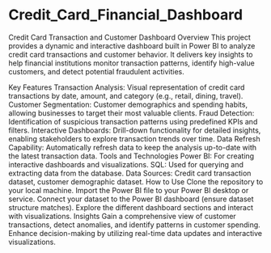 # Credit_Card_Financial_Dashboard
Credit Card Transaction and Customer Dashboard
Overview
This project provides a dynamic and interactive dashboard built in Power BI to analyze credit card transactions and customer behavior. It delivers key insights to help financial institutions monitor transaction patterns, identify high-value customers, and detect potential fraudulent activities.

Key Features
Transaction Analysis: Visual representation of credit card transactions by date, amount, and category (e.g., retail, dining, travel).
Customer Segmentation: Customer demographics and spending habits, allowing businesses to target their most valuable clients.
Fraud Detection: Identification of suspicious transaction patterns using predefined KPIs and filters.
Interactive Dashboards: Drill-down functionality for detailed insights, enabling stakeholders to explore transaction trends over time.
Data Refresh Capability: Automatically refresh data to keep the analysis up-to-date with the latest transaction data.
Tools and Technologies
Power BI: For creating interactive dashboards and visualizations.
SQL: Used for querying and extracting data from the database.
Data Sources: Credit card transaction dataset, customer demographic dataset.
How to Use
Clone the repository to your local machine.
Import the Power BI file to your Power BI desktop or service.
Connect your dataset to the Power BI dashboard (ensure dataset structure matches).
Explore the different dashboard sections and interact with visualizations.
Insights
Gain a comprehensive view of customer transactions, detect anomalies, and identify patterns in customer spending.
Enhance decision-making by utilizing real-time data updates and interactive visualizations.
